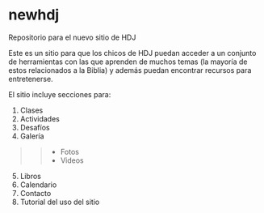 # newhdj
Repositorio para el nuevo sitio de HDJ

Este es un sitio para que los chicos de HDJ puedan acceder a un conjunto de herramientas con las que aprenden de muchos temas (la mayoría de estos relacionados a la Biblia) y además puedan encontrar recursos para entretenerse.

El sitio incluye secciones para:
1. Clases
2. Actividades
3. Desafíos
4. Galería
>> - Fotos
>> - Videos
5. Libros
6. Calendario
7. Contacto
8. Tutorial del uso del sitio

